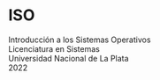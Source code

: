 # ISO
Introducción a los Sistemas Operativos  
Licenciatura en Sistemas  
Universidad Nacional de La Plata  
2022
